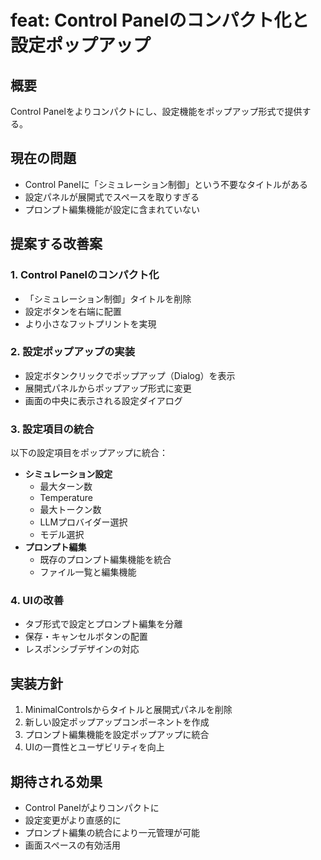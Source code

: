 # feat: Control Panelのコンパクト化と設定ポップアップ

## 概要
Control Panelをよりコンパクトにし、設定機能をポップアップ形式で提供する。

## 現在の問題
- Control Panelに「シミュレーション制御」という不要なタイトルがある
- 設定パネルが展開式でスペースを取りすぎる
- プロンプト編集機能が設定に含まれていない

## 提案する改善案

### 1. Control Panelのコンパクト化
- 「シミュレーション制御」タイトルを削除
- 設定ボタンを右端に配置
- より小さなフットプリントを実現

### 2. 設定ポップアップの実装
- 設定ボタンクリックでポップアップ（Dialog）を表示
- 展開式パネルからポップアップ形式に変更
- 画面の中央に表示される設定ダイアログ

### 3. 設定項目の統合
以下の設定項目をポップアップに統合：
- **シミュレーション設定**
  - 最大ターン数
  - Temperature
  - 最大トークン数
  - LLMプロバイダー選択
  - モデル選択
- **プロンプト編集**
  - 既存のプロンプト編集機能を統合
  - ファイル一覧と編集機能

### 4. UIの改善
- タブ形式で設定とプロンプト編集を分離
- 保存・キャンセルボタンの配置
- レスポンシブデザインの対応

## 実装方針
1. MinimalControlsからタイトルと展開式パネルを削除
2. 新しい設定ポップアップコンポーネントを作成
3. プロンプト編集機能を設定ポップアップに統合
4. UIの一貫性とユーザビリティを向上

## 期待される効果
- Control Panelがよりコンパクトに
- 設定変更がより直感的に
- プロンプト編集の統合により一元管理が可能
- 画面スペースの有効活用 